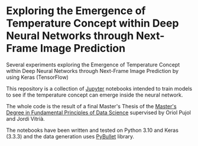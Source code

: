 # Exploring the Emergence of Temperature Concept within Deep Neural Networks through Next-Frame Image Prediction
Several experiments exploring the Emergence of Temperature Concept within Deep Neural Networks through Next-Frame Image Prediction by using Keras (TensorFlow)

This repository is a collection of [Jupyter](https://jupyter.org/) notebooks intended to train models to see if the temperature concept can emerge inside the neural network.

The whole code is the result of a final Master's Thesis of the [Master's Degree in Fundamental Principles of Data Science](https://mat.ub.edu/sciencedata/) supervised by Oriol Pujol and Jordi Vitrià.

The notebooks have been written and tested on Python 3.10 and Keras (3.3.3) and the data generation uses [PyBullet](https://github.com/bulletphysics/bullet3) library.